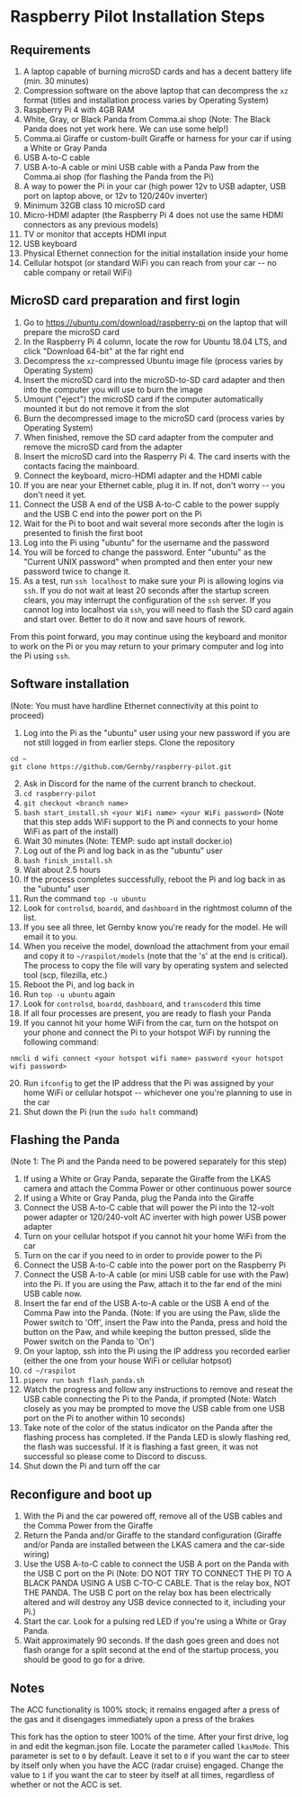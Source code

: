 # Raspberry Pilot Installation Steps

## Requirements

1. A laptop capable of burning microSD cards and has a decent battery life (min. 30 minutes)
2. Compression software on the above laptop that can decompress the `xz` format (titles and installation process varies by Operating System)
3. Raspberry Pi 4 with 4GB RAM
4. White, Gray, or Black Panda from Comma.ai shop (Note: The Black Panda does not yet work here. We can use some help!)
5. Comma.ai Giraffe or custom-built Giraffe or harness for your car if using a White or Gray Panda
6. USB A-to-C cable
7. USB A-to-A cable or mini USB cable with a Panda Paw from the Comma.ai shop (for flashing the Panda from the Pi)
8. A way to power the Pi in your car (high power 12v to USB adapter, USB port on laptop above, or 12v to 120/240v inverter)
9. Minimum 32GB class 10 microSD card
10. Micro-HDMI adapter (the Raspberry Pi 4 does not use the same HDMI connectors as any previous models)
11. TV or monitor that accepts HDMI input
12. USB keyboard
13. Physical Ethernet connection for the initial installation inside your home
14. Cellular hotspot (or standard WiFi you can reach from your car -- no cable company or retail WiFi)

## MicroSD card preparation and first login

1. Go to https://ubuntu.com/download/raspberry-pi on the laptop that will prepare the microSD card
2. In the Raspberry Pi 4 column, locate the row for Ubuntu 18.04 LTS, and click "Download 64-bit" at the far right end
3. Decompress the `xz`-compressed Ubuntu image file (process varies by Operating System)
4. Insert the microSD card into the microSD-to-SD card adapter and then into the computer you will use to burn the image
5. Umount ("eject") the microSD card if the computer automatically mounted it but do not remove it from the slot
6. Burn the decompressed image to the microSD card (process varies by Operating System)
7. When finished, remove the SD card adapter from the computer and remove the microSD card from the adapter
8. Insert the microSD card into the Rasperry Pi 4. The card inserts with the contacts facing the mainboard.
9. Connect the keyboard, micro-HDMI adapter and the HDMI cable
10. If you are near your Ethernet cable, plug it in. If not, don't worry -- you don't need it yet.
11. Connect the USB A end of the USB A-to-C cable to the power supply and the USB C end into the power port on the Pi
12. Wait for the Pi to boot and wait several more seconds after the login is presented to finish the first boot
13. Log into the Pi using "ubuntu" for the username and the password
14. You will be forced to change the password. Enter "ubuntu" as the "Current UNIX password" when prompted and then enter your new password twice to change it.
15. As a test, run `ssh localhost` to make sure your Pi is allowing logins via `ssh`. If you do not wait at least 20 seconds after the startup screen clears, you may interrupt the configuration of the `ssh` server. If you cannot log into localhost via `ssh`, you will need to flash the SD card again and start over. Better to do it now and save hours of rework.

From this point forward, you may continue using the keyboard and monitor to work on the Pi or you may return to your primary computer and log into the Pi using `ssh`.

## Software installation
(Note: You must have hardline Ethernet connectivity at this point to proceed)

1. Log into the Pi as the "ubuntu" user using your new password if you are not still logged in from earlier steps. Clone the repository

`cd ~`  
`git clone https://github.com/Gernby/raspberry-pilot.git`  

2. Ask in Discord for the name of the current branch to checkout.
3. `cd raspberry-pilot`
4. `git checkout <branch name>`
5. `bash start_install.sh <your WiFi name> <your WiFi password>` (Note that this step adds WiFi support to the Pi and connects to your home WiFi as part of the install)
6. Wait 30 minutes (Note: TEMP: sudo apt install docker.io)
7. Log out of the Pi and log back in as the "ubuntu" user
8. `bash finish_install.sh`
9. Wait about 2.5 hours
10. If the process completes successfully, reboot the Pi and log back in as the "ubuntu" user
11. Run the command `top -u ubuntu`
12. Look for `controlsd`, `boardd`, and `dashboard` in the rightmost column of the list.
13. If you see all three, let Gernby know you're ready for the model. He will email it to you.
14. When you receive the model, download the attachment from your email and copy it to `~/raspilot/models` (note that the 's' at the end is critical). The process to copy the file will vary by operating system and selected tool (scp, filezilla, etc.)
15. Reboot the Pi, and log back in
16. Run `top -u ubuntu` again
17. Look for `controlsd`, `boardd`, `dashboard`, and `transcoderd` this time
18. If all four processes are present, you are ready to flash your Panda
19. If you cannot hit your home WiFi from the car, turn on the hotspot on your phone and connect the Pi to your hotspot WiFi by running the following command:

`nmcli d wifi connect <your hotspot wifi name> password <your hotspot wifi password>`

20. Run `ifconfig` to get the IP address that the Pi was assigned by your home WiFi or cellular hotspot -- whichever one you're planning to use in the car
21. Shut down the Pi (run the `sudo halt` command)

## Flashing the Panda
(Note 1: The Pi and the Panda need to be powered separately for this step)

1. If using a White or Gray Panda, separate the Giraffe from the LKAS camera and attach the Comma Power or other continuous power source
2. If using a White or Gray Panda, plug the Panda into the Giraffe
3. Connect the USB A-to-C cable that will power the Pi into the 12-volt power adapter or 120/240-volt AC inverter with high power USB power adapter
4. Turn on your cellular hotspot if you cannot hit your home WiFi from the car
5. Turn on the car if you need to in order to provide power to the Pi
6. Connect the USB A-to-C cable into the power port on the Raspberry Pi
7. Connect the USB A-to-A cable (or mini USB cable for use with the Paw) into the Pi. If you are using the Paw, attach it to the far end of the mini USB cable now.
8. Insert the far end of the USB A-to-A cable or the USB A end of the Comma Paw into the Panda.
(Note: If you are using the Paw, slide the Power switch to 'Off', insert the Paw into the Panda, press and hold the button on the Paw, and while keeping the button pressed, slide the Power switch on the Panda to 'On')
9. On your laptop, ssh into the Pi using the IP address you recorded earlier (either the one from your house WiFi or cellular hotpsot)
10. `cd ~/raspilot`
11. `pipenv run bash flash_panda.sh`
12. Watch the progress and follow any instructions to remove and reseat the USB cable connecting the Pi to the Panda, if prompted
(Note: Watch closely as you may be prompted to move the USB cable from one USB port on the Pi to another within 10 seconds)
13. Take note of the color of the status indicator on the Panda after the flashing process has completed. If the Panda LED is slowly flashing red, the flash was successful. If it is flashing a fast green, it was not successful so please come to Discord to discuss.
14. Shut down the Pi and turn off the car

## Reconfigure and boot up

1. With the Pi and the car powered off, remove all of the USB cables and the Comma Power from the Giraffe
2. Return the Panda and/or Giraffe to the standard configuration (Giraffe and/or Panda are installed between the LKAS camera and the car-side wiring)
3. Use the USB A-to-C cable to connect the USB A port on the Panda with the USB C port on the Pi (Note: DO NOT TRY TO CONNECT THE PI TO A BLACK PANDA USING A USB C-TO-C CABLE. That is the relay box, NOT THE PANDA. The USB C port on the relay box has been electrically altered and will destroy any USB device connected to it, including your Pi.)
3. Start the car. Look for a pulsing red LED if you're using a White or Gray Panda.
4. Wait approximately 90 seconds. If the dash goes green and does not flash orange for a split second at the end of the startup process, you should be good to go for a drive.

## Notes

The ACC functionality is 100% stock; it remains engaged after a press of the gas and it disengages immediately upon a press of the brakes

This fork has the option to steer 100% of the time. After your first drive, log in and edit the kegman.json file. Locate the parameter called `lkasMode`. This parameter is set to `0` by default. Leave it set to `0` if you want the car to steer by itself only when you have the ACC (radar cruise) engaged. Change the value to `1` if you want the car to steer by itself at all times, regardless of whether or not the ACC is set.
